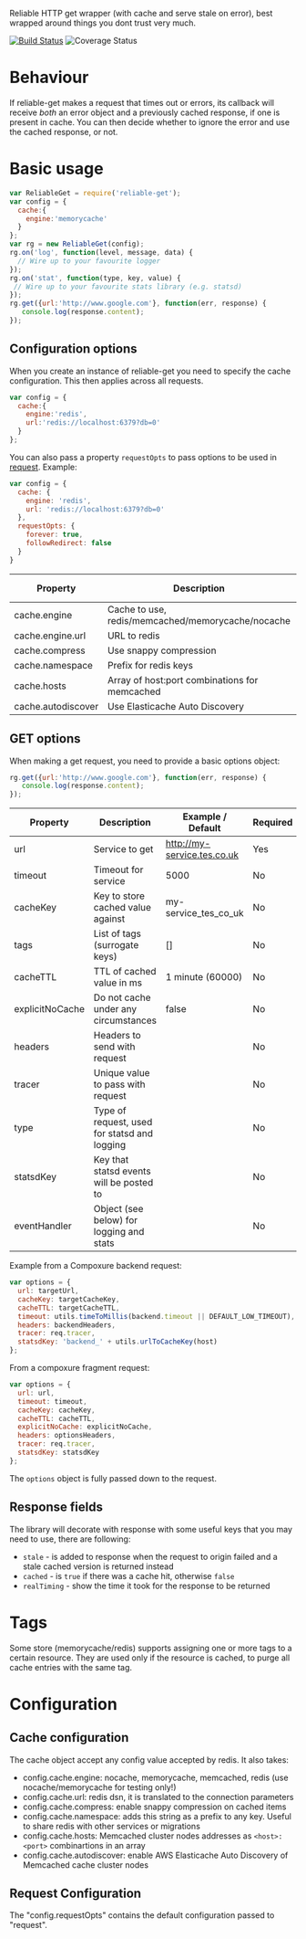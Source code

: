 Reliable HTTP get wrapper (with cache and serve stale on error), best wrapped around things you dont trust very much.

[![Build Status](https://travis-ci.org/tes/reliable-get.svg)](https://travis-ci.org/tes/reliable-get) ![Coverage Status](http://img.shields.io/badge/Coverage-100%25-green.svg)

Behaviour
=========
If reliable-get makes a request that times out or errors, its callback will receive *both* an error object and a previously cached response, if one is present in cache.
You can then decide whether to ignore the error and use the cached response, or not.

Basic usage
=============

```js
var ReliableGet = require('reliable-get');
var config = {
  cache:{
    engine:'memorycache'
  }
};
var rg = new ReliableGet(config);
rg.on('log', function(level, message, data) {
  // Wire up to your favourite logger
});
rg.on('stat', function(type, key, value) {
 // Wire up to your favourite stats library (e.g. statsd)
});
rg.get({url:'http://www.google.com'}, function(err, response) {
   console.log(response.content);
});
```

## Configuration options

When you create an instance of reliable-get you need to specify the cache configuration.  This then applies across all requests.

```js
var config = {
  cache:{
    engine:'redis',
    url:'redis://localhost:6379?db=0'
  }
};
```

You can also pass a property `requestOpts` to pass options to be used in [request](https://github.com/request/request). Example:

```js
var config = {
  cache: {
    engine: 'redis',
    url: 'redis://localhost:6379?db=0'
  },
  requestOpts: {
    forever: true,
    followRedirect: false
  }
}
```

Property|Description|Example / Default|Required
---------|----------|-------------|-------
cache.engine|Cache to use, redis/memcached/memorycache/nocache|nocache|No
cache.engine.url|URL to redis|localhost:6379|No
cache.compress|Use snappy compression|false|No
cache.namespace|Prefix for redis keys|''|No
cache.hosts|Array of host:port combinations for memcached|[]|No
cache.autodiscover|Use Elasticache Auto Discovery|false|No

## GET options

When making a get request, you need to provide a basic options object:

```js
rg.get({url:'http://www.google.com'}, function(err, response) {
   console.log(response.content);
});
```

Property|Description|Example / Default|Required
---------|----------|-------------|-------
url|Service to get|http://my-service.tes.co.uk|Yes
timeout|Timeout for service|5000|No
cacheKey|Key to store cached value against|my-service_tes_co_uk|No
tags|List of tags (surrogate keys)|[]|No
cacheTTL|TTL of cached value in ms|1 minute (60000)|No
explicitNoCache|Do not cache under any circumstances|false|No
headers|Headers to send with request||No
tracer|Unique value to pass with request||No
type|Type of request, used for statsd and logging||No
statsdKey|Key that statsd events will be posted to||No
eventHandler|Object (see below) for logging and stats||No

Example from a Compoxure backend request:

```js
var options = {
  url: targetUrl,
  cacheKey: targetCacheKey,
  cacheTTL: targetCacheTTL,
  timeout: utils.timeToMillis(backend.timeout || DEFAULT_LOW_TIMEOUT),
  headers: backendHeaders,
  tracer: req.tracer,
  statsdKey: 'backend_' + utils.urlToCacheKey(host)
};
```

From a compoxure fragment request:

```js
var options = {
  url: url,
  timeout: timeout,
  cacheKey: cacheKey,
  cacheTTL: cacheTTL,
  explicitNoCache: explicitNoCache,
  headers: optionsHeaders,
  tracer: req.tracer,
  statsdKey: statsdKey
};
```

The `options` object is fully passed down to the request.

## Response fields
The library will decorate with response with some useful keys that you may need to use, there are following:
- `stale` - is added to response when the request to origin failed and a stale cached version is returned instead
- `cached` - is `true` if there was a cache hit, otherwise `false`
- `realTiming` - show the time it took for the response to be returned

Tags
====
Some store (memorycache/redis) supports assigning one or more tags to a certain resource. They are used only if the resource is cached, to purge all cache entries with the same tag.

Configuration
=============

Cache configuration
-------------------
The cache object accept any config value accepted by redis. It also takes:
* config.cache.engine: nocache, memorycache, memcached, redis (use nocache/memorycache for testing only!)
* config.cache.url: redis dsn, it is translated to the connection parameters
* config.cache.compress: enable snappy compression on cached items
* config.cache.namespace: adds this string as a prefix to any key. Useful to share redis with other services or migrations
* config.cache.hosts: Memcached cluster nodes addresses as `<host>:<port>` combinartions in an array
* config.cache.autodiscover: enable AWS Elasticache Auto Discovery of Memcached cache cluster nodes

Request Configuration
---------------------
The "config.requestOpts" contains the default configuration passed to "request".

